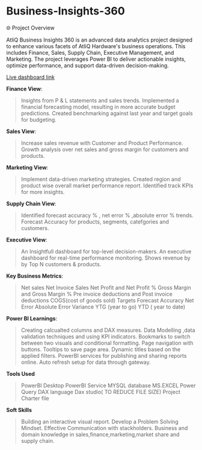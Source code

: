 # Business-Insights-360

🌐 Project Overview


AtliQ Business Insights 360 is an advanced data analytics project designed to enhance various facets of AtliQ Hardware's business operations. This includes Finance, Sales, Supply Chain, Executive Management, and Marketing. The project leverages Power BI to deliver actionable insights, optimize performance, and support data-driven decision-making.


[Live dashboard link](https://lnkd.in/g8SX7_8u)


**Finance View**:

> Insights from P & L statements and sales trends.
> Implemented a financial forecasting model, resulting in more accurate budget predictions. Created benchmarking against last year and target goals for budgeting.


**Sales View**: 

> Increase sales revenue with Customer and Product Performance.
> Growth analysis over net sales and gross margin for customers and products.

**Marketing View**: 

> Implement data-driven marketing strategies.
> Created region and product wise overall market performance report. Identified track KPIs for more insights.


**Supply Chain View**:

> Identified forecast accuracy % , net error % ,absolute error % trends. Forecast Accuracy for products, segments, catefgories and customers.


**Executive View**:

> An Insightfull dashboard for top-level decision-makers.
> An executive dashboard for real-time performance monitoring. Shows revenue by by Top N customers & products.


**Key Business Metrics**:

> Net sales
> Net Invoice Sales
> Net Profit and Net Profit %
> Gross Margin and Gross Margin %
> Pre invoice deductions and Post invoice deductions
> COGS(cost of goods sold)
> Targets
> Forecast Accuracy
> Net Error
> Absolute Error
> Variance
> YTG (year to go)
> YTD ( year to date)

**Power BI Learnings**:

> Creating calcualted columns and DAX measures.
> Data Modelling ,data validation techniques and using KPI indicators.
> Bookmarks to switch between two visuals and conditional formatting.
> Page navigation with buttons.
> Tooltips to save page area.
> Dynamic titles based on the applied filters.
> PowerBI services for publishing and sharing reports online.
> Auto refresh setup for data through gateway.

**Tools Used**

> PowerBI Desktop
> PowerBI Service
> MYSQL database
> MS.EXCEL
> Power Query
> DAX language
> Dax studio( TO REDUCE FILE SIZE)
> Project Charter file


**Soft Skills**

> Building an interactive visual report.
> Develop a Problem Solving Mindset.
> Effective Communication with stackholders.
> Business and domain knowledge in sales,finance,marketing,market share and supply chain.
